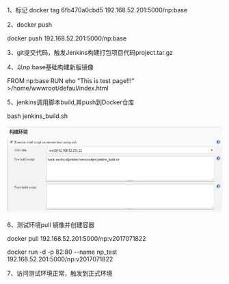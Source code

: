 1、标记
docker tag 6fb470a0cbd5 192.168.52.201:5000/np:base

2、docker push

docker push 192.168.52.201:5000/np:base


3、git提交代码，触发Jenkins构建打包项目代码project.tar.gz


4、以np:base基础构建新版镜像

FROM np:base
RUN eho "This is test page!!!" >/home/wwwroot/defaul/index.html

5、jenkins调用脚本build,并push到Docker仓库

bash jenkins_build.sh

![image](/images/Jenkins_build.png)



6、测试环境pull 镜像并创建容器

docker pull 192.168.52.201:5000/np:v2017071822

docker run -d -p 82:80 --name np_test 192.168.52.201:5000/np:v2017071822



7、访问测试环境正常，触发到正式环境